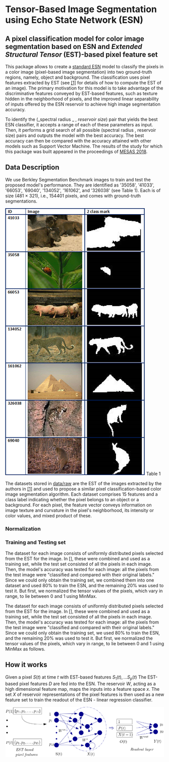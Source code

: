 # Tensor-Based Image Segmentation using Echo State Network (ESN)

## A pixel classification model for color image segmentation based on ESN and _Extended Structural Tensor_ (EST)-based pixel feature set

This package allows to create a [standard ESN](http://www.scholarpedia.org/article/Echo_state_network) model to classify the pixels in a color image (pixel-based image segmentation)
into two ground-truth regions, namely, object and background. The classification uses pixel features extracted by EST (see [[1]](https://link.springer.com/article/10.1007/s10044-015-0502-2) for details of how to compute the EST of an image). The primary motivation for this model is to take advantage of the discriminative features conveyed by EST-based features, such as texture hidden in the neighborhood of pixels, and the improved linear separability of inputs offered by the ESN reservoir to achieve high image segmentation accuracy.

To identify the (_spectral radius _ , _reservoir size_) pair that yields the best ESN classifier, it accepts a range of each of these parameters as input. Then, it performs a grid search of all possible (spectral radius , reservoir size) pairs and outputs the model with the best accuracy. The best accuracy can then be compared with the accuracy attained with other models such as Support Vector Machine. The results of the study for which this package was built appeared in the proceedings of [MESAS 2018](https://link.springer.com/chapter/10.1007/978-3-030-14984-0_36).

## Data Description

We use Berkley Segmentation Benchmark images to train and test the proposed model's performance. They are identified as '35058', '41033', '66053', '69040', '134052', '161062', and '326038' (see Table 1). Each is of size (481 $\times$ 321), i.e., 154401 pixels, and comes with ground-truth segmentations.

![image data](/docs/data.png)
Table 1

The datasets stored in [data/raw](/data/raw) are the EST of the images extracted by the authors in [[1]](https://link.springer.com/article/10.1007/s10044-015-0502-2) and used to propose a similar pixel classification-based color image segmentation algorithm. Each dataset comprises 15 features and a class label indicating whether the pixel belongs to an object or a background. For each pixel, the feature vector conveys information on image texture and curvature in the pixel's neighborhood, its intensity or color values, and mixed product of these.

### Normalization

### Training and Testing set

The dataset for each image consists of uniformly distributed pixels selected from the EST for the image. In [], these were combined and used as a training set,
while the test set consisted of all the pixels in each image. Then, the model's accuracy was tested for each image: all the pixels from the test image were "classified and compared with their original labels."
Since we could only obtain the training set, we combined them into one dataset and used 80% to train the ESN, and the remaining 20% was used to test it. But first, we normalized the tensor values of the pixels, which vary in range, to lie between 0 and 1 using MinMax.

The dataset for each image consists of uniformly distributed pixels selected from the EST for the image. In [], these were combined and used as a training set,
while the test set consisted of all the pixels in each image. Then, the model's accuracy was tested for each image: all the pixels from the test image were "classified and compared with their original labels."
Since we could only obtain the training set, we used 80% to train the ESN, and the remaining 20% was used to test it. But first, we normalized the tensor values of the pixels, which vary in range,
to lie between 0 and 1 using MinMax as follows.

## How it works

Given a pixel $S(t)$ at time $t$ with EST-based features $S_{1}(t),...S_{p}(t)$
The EST-based pixel features $D$ are fed into the ESN. The reservoir $W$, acting as a high dimensional feature map, maps the inputs into a feature space $x$. The set $X$ of reservoir representations of the pixel features is then used as a new feature set to train the readout of the ESN - linear regression classifier.

![standard ESN model](/docs/est_esn_diagram.png)
